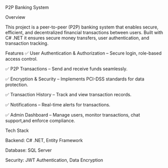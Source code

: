 P2P Banking System

Overview

This project is a peer-to-peer (P2P) banking system that enables secure, efficient, and decentralized financial transactions between users. Built with C# .NET it ensures secure money transfers, user authentication, and transaction tracking.

Features
✅ User Authentication & Authorization – Secure login, role-based access control.

✅ P2P Transactions – Send and receive funds seamlessly.

✅ Encryption & Security – Implements PCI-DSS standards for data protection.

✅ Transaction History – Track and view transaction records.

✅ Notifications – Real-time alerts for transactions.

✅ Admin Dashboard – Manage users, monitor transactions, chat support,and enforce compliance.

Tech Stack

Backend: C# .NET, Entity Framework

Database: SQL Server

Security: JWT Authentication, Data Encryption
